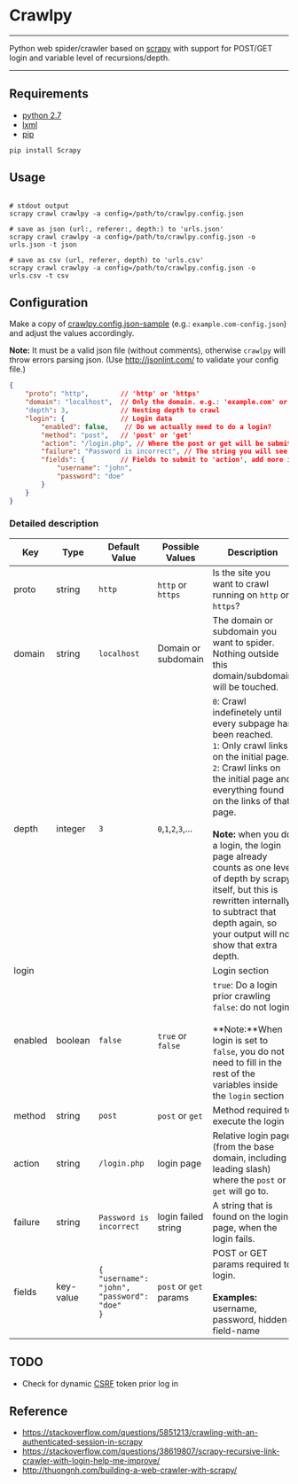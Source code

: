 # Crawlpy

---

Python web spider/crawler based on [scrapy](http://scrapy.org/) with support for POST/GET login and variable level of recursions/depth.

---


## Requirements

* [python 2.7](https://www.python.org/)
* [lxml](http://lxml.de/)
* [pip](https://pip.pypa.io/en/latest/installing/)

```shell
pip install Scrapy
```

## Usage

```shell

# stdout output
scrapy crawl crawlpy -a config=/path/to/crawlpy.config.json

# save as json (url:, referer:, depth:) to 'urls.json'
scrapy crawl crawlpy -a config=/path/to/crawlpy.config.json -o urls.json -t json

# save as csv (url, referer, depth) to 'urls.csv'
scrapy crawl crawlpy -a config=/path/to/crawlpy.config.json -o urls.csv -t csv
```

## Configuration

Make a copy of [crawlpy.config.json-sample](crawlpy.config.json-sample) (e.g.: `example.com-config.json`) and adjust the values accordingly.

**Note:**
It must be a valid json file (without comments), otherwise `crawlpy` will throw errors parsing json. (Use http://jsonlint.com/ to validate your config file.)

```json
{
    "proto": "http",        // 'http' or 'https'
    "domain": "localhost",  // Only the domain. e.g.: 'example.com' or 'www.example.com'
    "depth": 3,             // Nesting depth to crawl
    "login": {              // Login data
        "enabled": false,    // Do we actually need to do a login?
        "method": "post",   // 'post' or 'get'
        "action": "/login.php", // Where the post or get will be submitted to
        "failure": "Password is incorrect", // The string you will see on login failure
        "fields": {         // Fields to submit to 'action', add more if you need
            "username": "john",
            "password": "doe"
        }
    }
}
```

### Detailed description

|Key|Type|Default Value|Possible Values|Description|
|---|----|-------------|---------------|-----------|
|proto|string|`http`|`http` or `https`|Is the site you want to crawl running on `http` or `https`?|
|domain|string|`localhost`|Domain or subdomain|The domain or subdomain you want to spider. Nothing outside this domain/subdomain will be touched.|
|depth|integer|`3`|`0`,`1`,`2`,`3`,...|`0`: Crawl indefinetely until every subpage has been reached.<br/>`1`: Only crawl links on the initial page.<br/>`2`: Crawl links on the initial page and everything found on the links of that page.<br/><br/>**Note:** when you do a login, the login page already counts as one level of depth by scrapy itself, but this is rewritten internally to subtract that depth again, so your output will not show that extra depth.|
|login||||Login section|
|enabled|boolean|`false`|`true` or `false`|`true`: Do a login prior crawling<br/>`false`: do not login<br/><br/>**Note:**When login is set to `false`, you do not need to fill in the rest of the variables inside the `login` section|
|method|string|`post`|`post` or `get`|Method required to execute the login|
|action|string|`/login.php`|login page|Relative login page (from the base domain, including leading slash) where the `post` or `get` will go to.|
|failure|string|`Password is incorrect`|login failed string|A string that is found on the login page, when the login fails.|
|fields|key-value|`{`<br/>    `"username": "john",`<br/>    `"password": "doe"`<br>`}`|`post` or `get` params|POST or GET params required to login.<br/><br/>**Examples:** username, password, hidden-field-name|

## TODO

* Check for dynamic [CSRF](https://en.wikipedia.org/wiki/Cross-site_request_forgery) token prior log in


## Reference

* https://stackoverflow.com/questions/5851213/crawling-with-an-authenticated-session-in-scrapy
* https://stackoverflow.com/questions/38619807/scrapy-recursive-link-crawler-with-login-help-me-improve/
* http://thuongnh.com/building-a-web-crawler-with-scrapy/
